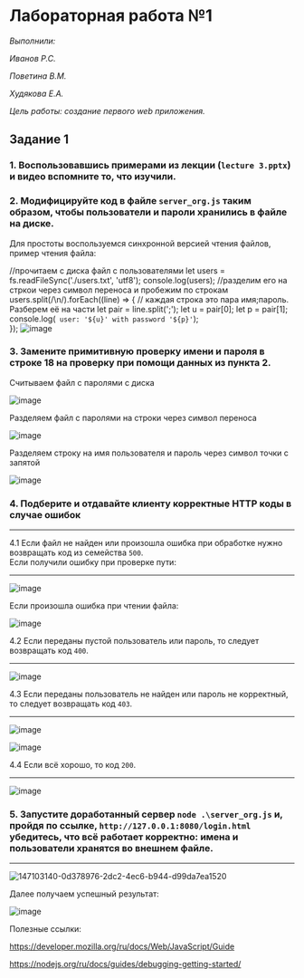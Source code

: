# Лабораторная работа №1
*Выполнили:*

*Иванов Р.С.*

*Поветина В.М.*

*Худякова Е.А.*

 *Цель работы: создание первого web приложения.*

## Задание 1

### 1. Воспользовавшись примерами из лекции (``lecture 3.pptx``) и видео вспомните то, что изучили.
### 2. Модифицируйте код в файле ``server_org.js`` таким образом, чтобы пользователи и пароли хранились в файле на диске.

Для простоты воспользуемся синхронной версией чтения файлов, пример чтения файла:

//прочитаем с диска файл с пользователями 
let users = fs.readFileSync('./users.txt', 'utf8');
console.log(users);
//разделим его на стркои через символ переноса и пробежим по строкам
users.split(/\n/).forEach((line) => {
    // каждая строка это пара имя;пароль. Разберем её на части
    let pair = line.split(';');
    let u = pair[0];
    let p = pair[1];
    console.log(` user: '${u}' with password '${p}'`);			
});
![image](https://user-images.githubusercontent.com/87654857/149487693-5690b517-73dd-4b0b-be55-6bcfc1dccaab.png)


### 3. Замените примитивную проверку имени и пароля в строке 18 на проверку при помощи данных из пункта 2. 

Считываем файл с паролями с диска

![image](https://user-images.githubusercontent.com/96451409/147102286-89e590a6-499f-4e01-bb58-3103205e7200.png)

Разделяем файл с паролями на строки через символ переноса

![image](https://user-images.githubusercontent.com/96451409/147102340-746cca7a-5ff1-44ac-af7a-cfff3b3b7ed1.png)

Разделяем строку на имя пользователя и пароль через символ точки с запятой

![image](https://user-images.githubusercontent.com/96451409/147102382-d9e7353f-40b4-4a21-8e89-38d414c45bb8.png)

### 4. Подберите и отдавайте клиенту корректные HTTP коды в случае ошибок  
***

4.1 Если файл не найден или произошла ошибка при обработке нужно возвращать код из семейства ``500``.  
Если получили ошибку при проверке пути:
***
![image](https://user-images.githubusercontent.com/96451409/147102758-02817211-a49d-4c1d-852e-a8e1a2fbf770.png)

Если произошла ошибка при чтении файла:

![image](https://user-images.githubusercontent.com/96451409/147102818-c770b8a6-43f4-467a-bfef-3c462f9ec9fd.png)

4.2 Если переданы пустой пользователь или пароль, то следует возвращать код ``400``.  
***
![image](https://user-images.githubusercontent.com/96451409/147102877-fdb7f2e3-f318-4eee-925e-daf0568a1259.png)

4.3 Если переданы пользователь не найден или пароль не корректный, то следует возвращать код ``403``.  
***
![image](https://user-images.githubusercontent.com/96451409/147102914-6ad52db3-778f-47ea-b8b4-2445656f581c.png)

![image](https://user-images.githubusercontent.com/96451409/147102931-cd574443-143e-46eb-b3d5-7825ade121ee.png)

4.4 Если всё хорошо, то код ``200``.
***

![image](https://user-images.githubusercontent.com/96451409/147102986-5abbfc5a-3dad-4bde-b6ad-8714e35d5dc9.png)

### 5. Запустите доработанный сервер ``node .\server_org.js`` и, пройдя по ссылке, ``http://127.0.0.1:8080/login.html`` убедитесь, что всё работает корректно: имена и пользователи хранятся во внешнем файле.
***

![147103140-0d378976-2dc2-4ec6-b944-d99da7ea1520](https://user-images.githubusercontent.com/87654857/149475412-89ba6db0-8a97-4e40-874a-103bdfbdc346.png)


Далее получаем успешный результат:

![image](https://user-images.githubusercontent.com/96451409/147103216-2e929185-6267-4b84-829e-d0e6d0696019.png)


Полезные ссылки:

https://developer.mozilla.org/ru/docs/Web/JavaScript/Guide

https://nodejs.org/ru/docs/guides/debugging-getting-started/
